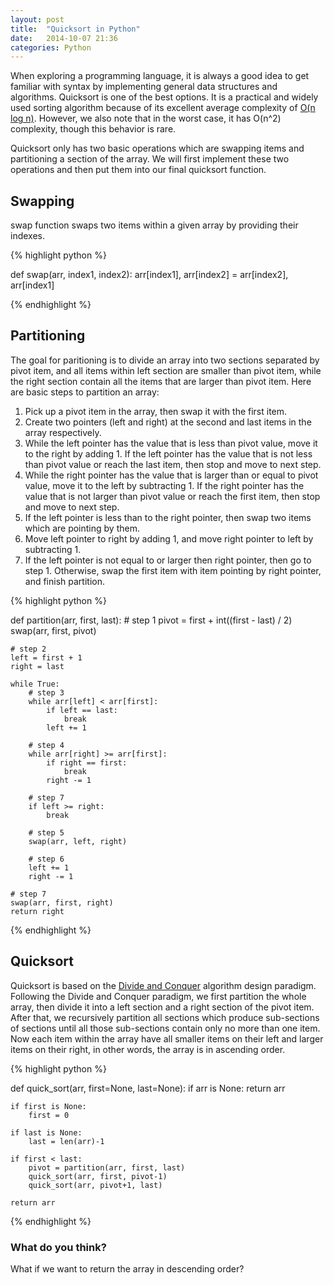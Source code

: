 ```yaml
---
layout:	post
title:	"Quicksort in Python"
date:	2014-10-07 21:36
categories:	Python
---
```


When exploring a programming language, it is always a good idea to get familiar with syntax by implementing general data structures and algorithms. Quicksort is one of the best options. It is a practical and widely used sorting algorithm because of its excellent average complexity of [O(n log n)][bigO-notation]. However, we also note that in the worst case, it has O(n^2) complexity, though this behavior is rare.

Quicksort only has two basic operations which are swapping items and partitioning a section of the array. We will first implement these two operations and then put them into our final quicksort function.

Swapping
----
swap function swaps two items within a given array by providing their indexes.

{% highlight python %}

def swap(arr, index1, index2):
	arr[index1], arr[index2] = arr[index2], arr[index1]

{% endhighlight %}

Partitioning
----
The goal for paritioning is to divide an array into two sections separated by pivot item, and all items within left section are smaller than pivot item, while the right section contain all the items that are larger than pivot item. Here are basic steps to partition an array:

1. Pick up a pivot item in the array, then swap it with the first item.
2. Create two pointers (left and right) at the second and last items in the array respectively.
3. While the left pointer has the value that is less than pivot value, move it to the right by adding 1. If the left pointer has the value that is not less than pivot value or reach the last item, then stop and move to next step.
4. While the right pointer has the value that is larger than or equal to pivot value, move it to the left by subtracting 1. If the right pointer has the value that is not larger than pivot value or reach the first item, then stop and move to next step.
5. If the left pointer is less than to the right pointer, then swap two items which are pointing by them.
6. Move left pointer to right by adding 1, and move right pointer to left by subtracting 1.
7. If the left pointer is not equal to or larger then right pointer, then go to step 1. Otherwise, swap the first item with item pointing by right pointer, and finish partition.

{% highlight python %}

def partition(arr, first, last):
	# step 1
	pivot = first + int((first - last) / 2)
	swap(arr, first, pivot)

	# step 2
	left = first + 1
	right = last

	while True:
		# step 3
		while arr[left] < arr[first]:
			if left == last:
				break
			left += 1

		# step 4
		while arr[right] >= arr[first]:
			if right == first:
				break
			right -= 1

		# step 7
		if left >= right:
			break

		# step 5
		swap(arr, left, right)

		# step 6
		left += 1
		right -= 1

	# step 7
	swap(arr, first, right)
	return right

{% endhighlight %}

Quicksort
----
Quicksort is based on the [Divide and Conquer][divide-and-conquer] algorithm design paradigm. Following the Divide and Conquer paradigm, we first partition the whole array, then divide it into a left section and a right section of the pivot item. After that, we recursively partition all sections which produce sub-sections of sections until all those sub-sections contain only no more than one item. Now each item within the array have all  smaller items on their left and larger items on their right, in other words, the array is in ascending order.

{% highlight python %}

def quick_sort(arr, first=None, last=None):
	if arr is None:
		return arr

	if first is None:
		first = 0

	if last is None:
		last = len(arr)-1

	if first < last:
		pivot = partition(arr, first, last)
		quick_sort(arr, first, pivot-1)
		quick_sort(arr, pivot+1, last)

	return arr

{% endhighlight %}

### What do you think?
What if we want to return the array in descending order?

[bigO-notation]:	http://en.wikipedia.org/wiki/Big_O_notation
[divide-and-conquer]:	http://en.wikipedia.org/wiki/Divide_and_conquer_algorithms
